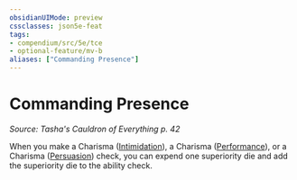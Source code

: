 ```yaml
---
obsidianUIMode: preview
cssclasses: json5e-feat
tags:
- compendium/src/5e/tce
- optional-feature/mv-b
aliases: ["Commanding Presence"]
---
```

# Commanding Presence
*Source: Tasha's Cauldron of Everything p. 42*  

When you make a Charisma ([Intimidation](Mechanics/Rules/skills.md#Intimidation)), a Charisma ([Performance](Mechanics/Rules/skills.md#Performance)), or a Charisma ([Persuasion](Mechanics/Rules/skills.md#Persuasion)) check, you can expend one superiority die and add the superiority die to the ability check.